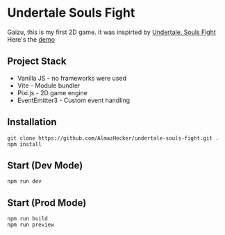 # Undertale Souls Fight
Gaizu, this is my first 2D game. It was inspirted by [Undertale, Souls Fight](https://www.youtube.com/watch?v=mLhVsOUIHMY&list=LL&index=83)<br/>
Here's the [demo](https://almazhecker.github.io/undertale-souls-fight)

## Project Stack
- Vanilla JS - no frameworks were used
- Vite - Module bundler
- Pixi.js - 2D game engine
- EventEmitter3 - Custom event handling


## Installation
```
git clone https://github.com/AlmazHecker/undertale-souls-fight.git .
npm install
```

## Start (Dev Mode)
```
npm run dev
```

## Start (Prod Mode)
```
npm run build
npm run preview
```
